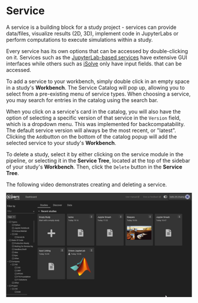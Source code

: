 # Service

A service is a building block for a study project - services can provide data/files, visualize results (2D, 3D), implement code in JupyterLabs or perform computations to execute simulations within a study. 

Every service has its own options that can be accessed by double-clicking on it. Services such as the [JupyterLab-based services](Studies/Services/JupyterLab/JupyterLabs.md) have extensive GUI interfaces while others such as [iSolve](Studies/Services/iSolve.md) only have input fields. that can be accessed. 

To add a service to your workbench, simply double click in an empty space in a study's **Workbench**. The Service Catalog will pop up, allowing you to select from a pre-existing menu of service types. When choosing a service, you may search for entries in the catalog using the search bar. 

When you click on a service's card in the catalog, you will also have the option of selecting a specific version of that service in the ```Version``` field, which is a dropdown menu. This was implemented for backcompatability. The default service version will always be the most recent, or "latest". Clicking the ```Add```button on the bottom of the catalog popup will add the selected service to your study's **Workbench**.

To delete a study, select it by either clicking on the service module in the pipeline, or selecting it in the **Service Tree**, located at the top of the sidebar of your study's **Workbench**. Then, click the ```Delete``` button in the **Service Tree**.

The following video demonstrates creating and deleting a service.

![createdelete](../../_media/createdeleteserve.gif)


